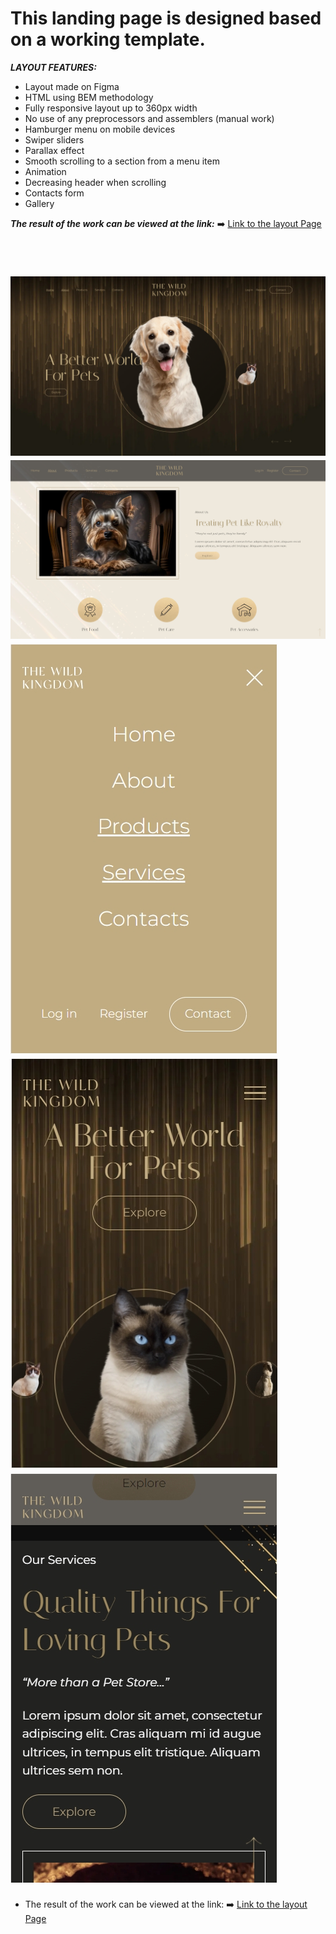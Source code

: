 # This landing page is designed based on a working template.

___LAYOUT FEATURES:___

* Layout made on Figma
* HTML using BEM methodology
* Fully responsive layout up to 360px width
* No use of any preprocessors and assemblers (manual work)
* Hamburger menu on mobile devices
* Swiper sliders
* Parallax effect
* Smooth scrolling to a section from a menu item
* Animation
* Decreasing header when scrolling
* Contacts form
* Gallery

 **_The result of the work can be viewed at the link:_**  ➡️ [Link to the layout Page](https://vjacheslav250.github.io/The-Wild-Kingdom/#)

 <br>

 ![Screenshot 2022-06-19 143627](Screenshot.jpg)
 ![Screenshot 2022-06-19 143627](Screenshot_2.jpg)
     ![Screenshot 2022-06-19 143627](Screenshot_3.jpg)
 ![Screenshot 2022-06-19 143627](Screenshot_4.jpg)
 ![Screenshot 2022-06-19 143627](Screenshot_5.jpg)
=======
* The result of the work can be viewed at the link: ➡️ [Link to the layout Page](https://vjacheslav250.github.io/The-Wild-Kingdom/#)
  
